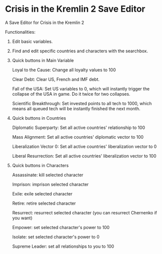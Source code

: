 # Crisis in the Kremlin 2 Save Editor
A Save Editor for Crisis in the Kremlin 2

Functionalities:
1. Edit basic variables.
2. Find and edit specific countries and characters with the searchbox.
3. Quick buttons in Main Variable

   Loyal to the Cause: Change all loyalty values to 100
   
   Clear Debt: Clear US, French and IMF debt.
   
   Fall of the USA: Set US variables to 0, which will instantly trigger the collapse of the USA in game. Do it twice for two collapses.
   
   Scientific Breakthrough: Set invested points to all tech to 1000, which means all queued tech will be instantly finished the next month.
   
5. Quick buttons in Countries

   Diplomatic Superparty: Set all active countries' relationship to 100
   
   Mass Alignment: Set all active countries' diplomatic vector to 100
   
   Liberalization Vector 0: Set all active countries' liberalization vector to 0
   
   Liberal Resurrection: Set all active countries' liberalization vector to 100
   
7. Quick buttons in Characters

   Assassinate: kill selected character
   
   Imprison: imprison selected character
   
   Exile: exile selected character
   
   Retire: retire selected character
   
   Resurrect: resurrect selected character (you can resurrect Chernenko if you want)
   
   Empower: set selected character's power to 100
   
   Isolate: set selected character's power to 0

   Supreme Leader: set all relationships to you to 100
